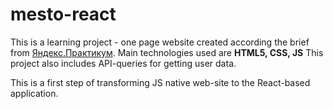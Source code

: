 # mesto-react

This is a learning project  - one page website created according the brief from [Яндекс.Практикум](https://www.practicum.yandex.ru).
Main technologies used are **HTML5, CSS, JS** 
This project also includes API-queries for getting user data.

This is a first step of transforming JS native web-site to the React-based application. 